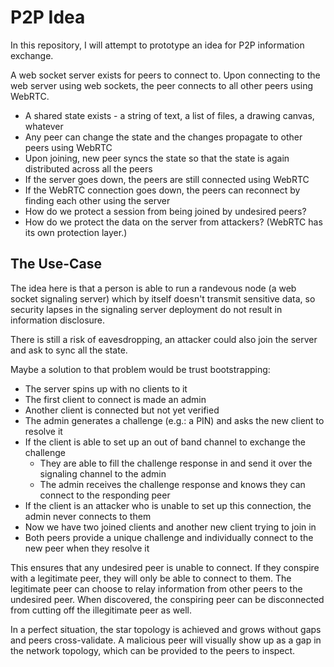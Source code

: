 # P2P Idea

In this repository, I will attempt to prototype an idea for P2P information exchange.

A web socket server exists for peers to connect to.
Upon connecting to the web server using web sockets, the peer connects to all other peers using WebRTC.

- A shared state exists - a string of text, a list of files, a drawing canvas, whatever
- Any peer can change the state and the changes propagate to other peers using WebRTC
- Upon joining, new peer syncs the state so that the state is again distributed across all the peers
- If the server goes down, the peers are still connected using WebRTC
- If the WebRTC connection goes down, the peers can reconnect by finding each other using the server
- How do we protect a session from being joined by undesired peers?
- How do we protect the data on the server from attackers? (WebRTC has its own protection layer.)

## The Use-Case

The idea here is that a person is able to run a randevous node (a web socket signaling server)
which by itself doesn't transmit sensitive data, so security lapses in the signaling server
deployment do not result in information disclosure.

There is still a risk of eavesdropping, an attacker could also join the server and ask to sync
all the state.

Maybe a solution to that problem would be trust bootstrapping:

- The server spins up with no clients to it
- The first client to connect is made an admin
- Another client is connected but not yet verified
- The admin generates a challenge (e.g.: a PIN) and asks the new client to resolve it
- If the client is able to set up an out of band channel to exchange the challenge
  - They are able to fill the challenge response in and send it over the signaling channel to the admin
  - The admin receives the challenge response and knows they can connect to the responding peer
- If the client is an attacker who is unable to set up this connection, the admin never connects to them
- Now we have two joined clients and another new client trying to join in
- Both peers provide a unique challenge and individually connect to the new peer when they resolve it

This ensures that any undesired peer is unable to connect.
If they conspire with a legitimate peer, they will only be able to connect to them.
The legitimate peer can choose to relay information from other peers to the undesired peer.
When discovered, the conspiring peer can be disconnected from cutting off the illegitimate peer as well.

In a perfect situation, the star topology is achieved and grows without gaps and peers cross-validate.
A malicious peer will visually show up as a gap in the network topology, which can be provided to the peers to inspect.

